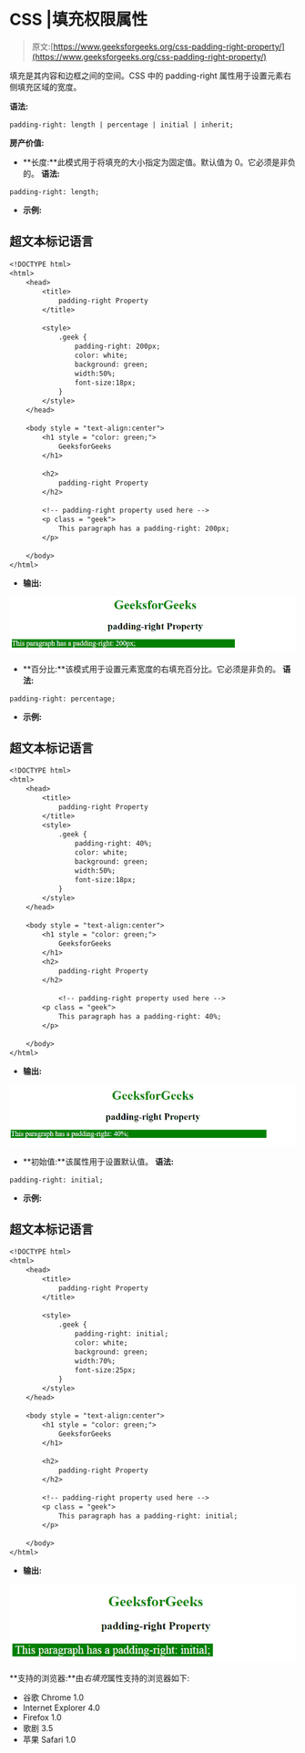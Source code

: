 # CSS |填充权限属性

> 原文:[https://www.geeksforgeeks.org/css-padding-right-property/](https://www.geeksforgeeks.org/css-padding-right-property/)

填充是其内容和边框之间的空间。CSS 中的 padding-right 属性用于设置元素右侧填充区域的宽度。

**语法:**

```
padding-right: length | percentage | initial | inherit;
```

**房产价值:**

*   **长度:**此模式用于将填充的大小指定为固定值。默认值为 0。它必须是非负的。
    **语法:**

```
padding-right: length;
```

*   **示例:**

## 超文本标记语言

```
<!DOCTYPE html>
<html>
    <head>
        <title>
            padding-right Property
        </title>

        <style>
            .geek {
                padding-right: 200px;
                color: white;
                background: green;
                width:50%;
                font-size:18px;
            }
        </style>
    </head>

    <body style = "text-align:center">
        <h1 style = "color: green;">
            GeeksforGeeks
        </h1>

        <h2>
            padding-right Property
        </h2>

        <!-- padding-right property used here -->
        <p class = "geek">
            This paragraph has a padding-right: 200px;
        </p>

    </body>
</html>                   
```

*   **输出:**

![paddingright](img/386e3db9821036d95d2157ed6423ce01.png)

*   **百分比:**该模式用于设置元素宽度的右填充百分比。它必须是非负的。
    **语法:**

```
padding-right: percentage;
```

*   **示例:**

## 超文本标记语言

```
<!DOCTYPE html>
<html>
    <head>
        <title>
            padding-right Property
        </title>
        <style>
            .geek {
                padding-right: 40%;
                color: white;
                background: green;
                width:50%;
                font-size:18px;
            }
        </style>
    </head>

    <body style = "text-align:center">
        <h1 style = "color: green;">
            GeeksforGeeks
        </h1>
        <h2>
            padding-right Property
        </h2>

            <!-- padding-right property used here -->
        <p class = "geek">
            This paragraph has a padding-right: 40%;
        </p>

    </body>
</html>                   
```

*   **输出:**

![paddingright](img/f7e895a27054bf5827cd5ad855baf76d.png)

*   **初始值:**该属性用于设置默认值。
    **语法:**

```
padding-right: initial;
```

*   **示例:**

## 超文本标记语言

```
<!DOCTYPE html>
<html>
    <head>
        <title>
            padding-right Property
        </title>

        <style>
            .geek {
                padding-right: initial;
                color: white;
                background: green;
                width:70%;
                font-size:25px;
            }
        </style>
    </head>

    <body style = "text-align:center">
        <h1 style = "color: green;">
            GeeksforGeeks
        </h1>

        <h2>
            padding-right Property
        </h2>

        <!-- padding-right property used here -->
        <p class = "geek">
            This paragraph has a padding-right: initial;
        </p>

    </body>
</html>                   
```

*   **输出:**

![](img/d74d151f558bc5bcd6c513385ea12895.png)

**支持的浏览器:**由*右填充*属性支持的浏览器如下:

*   谷歌 Chrome 1.0
*   Internet Explorer 4.0
*   Firefox 1.0
*   歌剧 3.5
*   苹果 Safari 1.0